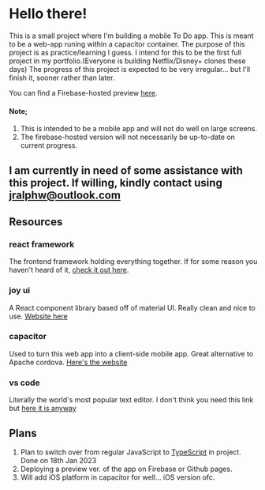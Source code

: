 # Hello there!

This is a small project where I'm building a mobile To Do app. This is meant to be a web-app runing within a capacitor container.
The purpose of this project is as practice/learning I guess. I intend for this to be the first full project in my portfolio.(Everyone is building Netflix/Disney+ clones these days)
The progress of this project is expected to be very irregular... but I'll finish it, sooner rather than later.

You can find a Firebase-hosted preview [here](https://jrw-todo.web.app). 
#### Note; 
1. This is intended to be a mobile app and will not do well on large screens.
2. The firebase-hosted version will not necessarily be up-to-date on current progress.

## I am currently in need of some assistance with this project. If willing, kindly contact using [jralphw@outlook.com](mailto:jralphw@outlook.com)
## Resources

### react framework
The frontend framework holding everything together. If for some reason you haven't heard of it, [check it out here](https://reactjs.org).

### joy ui
A React component library based off of material UI. Really clean and nice to use. [Website here](https://mui.com/joy-ui)

### capacitor
Used to turn this web app into a client-side mobile app. Great alternative to Apache cordova. [Here's the website](https://capacitorjs.com/)

### vs code
Literally the world's most popular text editor. I don't think you need this link but [here it is anyway](https://code.visualstudio.com/)

## Plans

1. Plan to switch over from regular JavaScript to [TypeScript](https://www.typescriptlang.org/) in project. Done on 18th Jan 2023
2. Deploying a preview ver. of the app on Firebase or Github pages.
2. Will add iOS platform in capacitor for well... iOS version ofc.